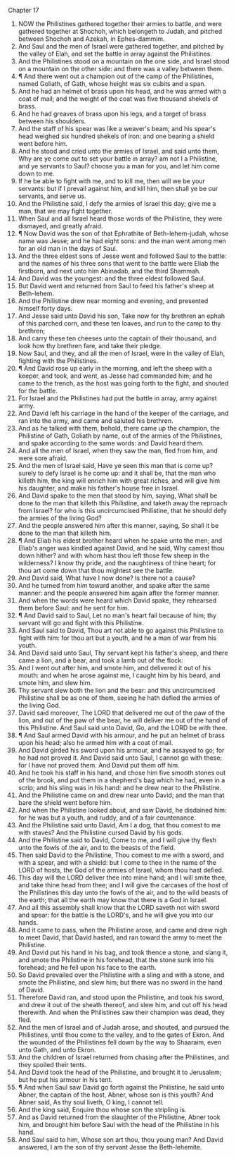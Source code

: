 

Chapter 17

1. NOW the Philistines gathered together their armies to battle, and were gathered together at Shochoh, which belongeth to Judah, and pitched between Shochoh and Azekah, in Ephes-dammim.
2. And Saul and the men of Israel were gathered together, and pitched by the valley of Elah, and set the battle in array against the Philistines.
3. And the Philistines stood on a mountain on the one side, and Israel stood on a mountain on the other side: and there was a valley between them.
4. ¶ And there went out a champion out of the camp of the Philistines, named Goliath, of Gath, whose height was six cubits and a span.
5. And he had an helmet of brass upon his head, and he was armed with a coat of mail; and the weight of the coat was five thousand shekels of brass.
6. And he had greaves of brass upon his legs, and a target of brass between his shoulders.
7. And the staff of his spear was like a weaver's beam; and his spear's head weighed six hundred shekels of iron: and one bearing a shield went before him.
8. And he stood and cried unto the armies of Israel, and said unto them, Why are ye come out to set your battle in array?  am not I a Philistine, and ye servants to Saul?  choose you a man for you, and let him come down to me.
9. If he be able to fight with me, and to kill me, then will we be your servants: but if I prevail against him, and kill him, then shall ye be our servants, and serve us.
10. And the Philistine said, I defy the armies of Israel this day; give me a man, that we may fight together.
11. When Saul and all Israel heard those words of the Philistine, they were dismayed, and greatly afraid.
12. ¶ Now David was the son of that Ephrathite of Beth-lehem-judah, whose name was Jesse; and he had eight sons: and the man went among men for an old man in the days of Saul.
13. And the three eldest sons of Jesse went and followed Saul to the battle: and the names of his three sons that went to the battle were Eliab the firstborn, and next unto him Abinadab, and the third Shammah.
14. And David was the youngest: and the three eldest followed Saul.
15. But David went and returned from Saul to feed his father's sheep at Beth-lehem.
16. And the Philistine drew near morning and evening, and presented himself forty days.
17. And Jesse said unto David his son, Take now for thy brethren an ephah of this parched corn, and these ten loaves, and run to the camp to thy brethren;
18. And carry these ten cheeses unto the captain of their thousand, and look how thy brethren fare, and take their pledge.
19. Now Saul, and they, and all the men of Israel, were in the valley of Elah, fighting with the Philistines.
20. ¶ And David rose up early in the morning, and left the sheep with a keeper, and took, and went, as Jesse had commanded him; and he came to the trench, as the host was going forth to the fight, and shouted for the battle.
21. For Israel and the Philistines had put the battle in array, army against army.
22. And David left his carriage in the hand of the keeper of the carriage, and ran into the army, and came and saluted his brethren.
23. And as he talked with them, behold, there came up the champion, the Philistine of Gath, Goliath by name, out of the armies of the Philistines, and spake according to the same words: and David heard them.
24. And all the men of Israel, when they saw the man, fled from him, and were sore afraid.
25. And the men of Israel said, Have ye seen this man that is come up?  surely to defy Israel is he come up: and it shall be, that the man who killeth him, the king will enrich him with great riches, and will give him his daughter, and make his father's house free in Israel.
26. And David spake to the men that stood by him, saying, What shall be done to the man that killeth this Philistine, and taketh away the reproach from Israel?  for who is this uncircumcised Philistine, that he should defy the armies of the living God?
27. And the people answered him after this manner, saying, So shall it be done to the man that killeth him.
28. ¶ And Eliab his eldest brother heard when he spake unto the men; and Eliab's anger was kindled against David, and he said, Why camest thou down hither?  and with whom hast thou left those few sheep in the wilderness?  I know thy pride, and the naughtiness of thine heart; for thou art come down that thou mightest see the battle.
29. And David said, What have I now done?  Is there not a cause?
30. And he turned from him toward another, and spake after the same manner: and the people answered him again after the former manner.
31. And when the words were heard which David spake, they rehearsed them before Saul: and he sent for him.
32. ¶ And David said to Saul, Let no man's heart fail because of him; thy servant will go and fight with this Philistine.
33. And Saul said to David, Thou art not able to go against this Philistine to fight with him: for thou art but a youth, and he a man of war from his youth.
34. And David said unto Saul, Thy servant kept his father's sheep, and there came a lion, and a bear, and took a lamb out of the flock:
35. And I went out after him, and smote him, and delivered it out of his mouth: and when he arose against me, I caught him by his beard, and smote him, and slew him.
36. Thy servant slew both the lion and the bear: and this uncircumcised Philistine shall be as one of them, seeing he hath defied the armies of the living God.
37. David said moreover, The LORD that delivered me out of the paw of the lion, and out of the paw of the bear, he will deliver me out of the hand of this Philistine.  And Saul said unto David, Go, and the LORD be with thee.
38. ¶ And Saul armed David with his armour, and he put an helmet of brass upon his head; also he armed him with a coat of mail.
39. And David girded his sword upon his armour, and he assayed to go; for he had not proved it.  And David said unto Saul, I cannot go with these; for I have not proved them.  And David put them off him.
40. And he took his staff in his hand, and chose him five smooth stones out of the brook, and put them in a shepherd's bag which he had, even in a scrip; and his sling was in his hand: and he drew near to the Philistine.
41. And the Philistine came on and drew near unto David; and the man that bare the shield went before him.
42. And when the Philistine looked about, and saw David, he disdained him: for he was but a youth, and ruddy, and of a fair countenance.
43. And the Philistine said unto David, Am I a dog, that thou comest to me with staves?  And the Philistine cursed David by his gods.
44. And the Philistine said to David, Come to me, and I will give thy flesh unto the fowls of the air, and to the beasts of the field.
45. Then said David to the Philistine, Thou comest to me with a sword, and with a spear, and with a shield: but I come to thee in the name of the LORD of hosts, the God of the armies of Israel, whom thou hast defied.
46. This day will the LORD deliver thee into mine hand; and I will smite thee, and take thine head from thee; and I will give the carcases of the host of the Philistines this day unto the fowls of the air, and to the wild beasts of the earth; that all the earth may know that there is a God in Israel.
47. And all this assembly shall know that the LORD saveth not with sword and spear: for the battle is the LORD's, and he will give you into our hands.
48. And it came to pass, when the Philistine arose, and came and drew nigh to meet David, that David hasted, and ran toward the army to meet the Philistine.
49. And David put his hand in his bag, and took thence a stone, and slang it, and smote the Philistine in his forehead, that the stone sunk into his forehead; and he fell upon his face to the earth.
50. So David prevailed over the Philistine with a sling and with a stone, and smote the Philistine, and slew him; but there was no sword in the hand of David.
51. Therefore David ran, and stood upon the Philistine, and took his sword, and drew it out of the sheath thereof, and slew him, and cut off his head therewith.  And when the Philistines saw their champion was dead, they fled.
52. And the men of Israel and of Judah arose, and shouted, and pursued the Philistines, until thou come to the valley, and to the gates of Ekron.  And the wounded of the Philistines fell down by the way to Shaaraim, even unto Gath, and unto Ekron.
53. And the children of Israel returned from chasing after the Philistines, and they spoiled their tents.
54. And David took the head of the Philistine, and brought it to Jerusalem; but he put his armour in his tent.
55. ¶ And when Saul saw David go forth against the Philistine, he said unto Abner, the captain of the host, Abner, whose son is this youth?  And Abner said, As thy soul liveth, O king, I cannot tell.
56. And the king said, Enquire thou whose son the stripling is.
57. And as David returned from the slaughter of the Philistine, Abner took him, and brought him before Saul with the head of the Philistine in his hand.
58. And Saul said to him, Whose son art thou, thou young man?  And David answered, I am the son of thy servant Jesse the Beth-lehemite.
